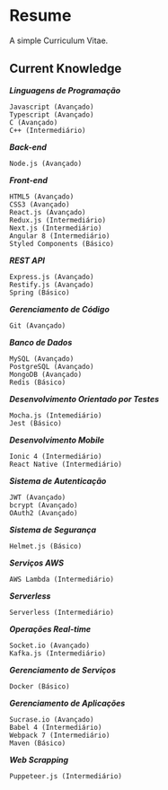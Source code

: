 # Resume
A simple Curriculum Vitae.

## Current Knowledge
***Linguagens de Programação***
```
Javascript (Avançado)
Typescript (Avançado)
C (Avançado)
C++ (Intermediário)
```

***Back-end***
```
Node.js (Avançado)
```

***Front-end***
```
HTML5 (Avançado)
CSS3 (Avançado)
React.js (Avançado)
Redux.js (Intermediário)
Next.js (Intermediário)
Angular 8 (Intermediário)
Styled Components (Básico)
```

***REST API***
```
Express.js (Avançado)
Restify.js (Avançado)
Spring (Básico)
```

***Gerenciamento de Código***
```
Git (Avançado)
```

***Banco de Dados***
```
MySQL (Avançado)
PostgreSQL (Avançado)
MongoDB (Avançado)
Redis (Básico)
```

***Desenvolvimento Orientado por Testes***
```
Mocha.js (Intemediário)
Jest (Básico)
```

***Desenvolvimento Mobile***
```
Ionic 4 (Intermediário)
React Native (Intermediário)
```

***Sistema de Autenticação***
```
JWT (Avançado)
bcrypt (Avançado)
OAuth2 (Avançado)
```

***Sistema de Segurança***
```
Helmet.js (Básico)
```

***Serviços AWS***
```
AWS Lambda (Intermediário)
```

***Serverless***
```
Serverless (Intermediário)
```

***Operações Real-time***
```
Socket.io (Avançado)
Kafka.js (Intermediário)
```

***Gerenciamento de Serviços***
```
Docker (Básico)
```

***Gerenciamento de Aplicações***
```
Sucrase.io (Avançado)
Babel 4 (Intermediário)
Webpack 7 (Intermediário)
Maven (Básico)
```

***Web Scrapping***
```
Puppeteer.js (Intermediário)
```